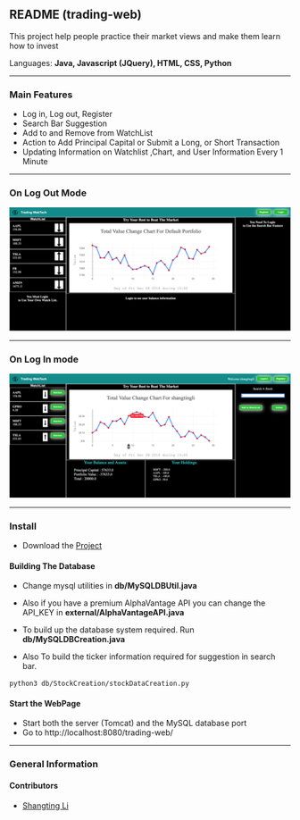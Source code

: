 ## README (trading-web)

This project help people practice their market views and make them learn how to invest


Languages: **Java, Javascript (JQuery), HTML, CSS, Python**

---
### Main Features

* Log in, Log out, Register
* Search Bar Suggestion
* Add to and Remove from WatchList
* Action to Add Principal Capital or Submit a Long, or Short Transaction
* Updating Information on Watchlist ,Chart, and User Information Every 1 Minute

---
### On Log Out Mode
![readme image](./images/onLogout.png "Readme Image")


---
### On Log In mode
![readme image](./images/onLogin.png "Readme Image")

---
### Install
* Download the [Project](https://github.com/Shangtingli/trading-web/archive/master.zip)

#### Building The Database
* Change mysql utilities in **db/MySQLDBUtil.java**
* Also if you have a premium AlphaVantage API you can change the API_KEY in **external/AlphaVantageAPI.java**

* To build up the database system required. Run **db/MySQLDBCreation.java** 
* Also To build the ticker information required for suggestion in search bar.
```python3
python3 db/StockCreation/stockDataCreation.py
```

#### Start the WebPage
* Start both the server (Tomcat) and the MySQL database port
* Go to http://localhost:8080/trading-web/

---
### General Information

#### Contributors
* [Shangting Li](https://github.com/shangtingli)
